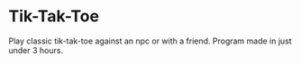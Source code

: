 # Tik-Tak-Toe
Play classic tik-tak-toe against an npc or with a friend. Program made in just under 3 hours. 
